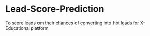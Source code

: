# Lead-Score-Prediction
To score leads om their chances of converting into hot leads for X-Educational platform 

